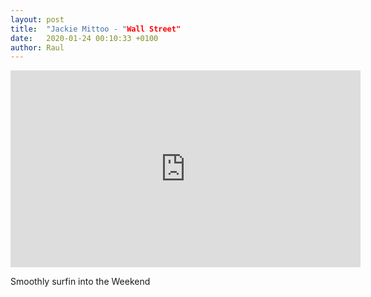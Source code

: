 ```yaml
---
layout: post
title:  "Jackie Mittoo - "Wall Street"
date:   2020-01-24 00:10:33 +0100
author: Raul
---
```

<iframe width="560" height="315" src="https://www.youtube-nocookie.com/embed/zSQyBHF6Qyg?controls=0" frameborder="0" allow="accelerometer; autoplay; encrypted-media; gyroscope; picture-in-picture" allowfullscreen></iframe>

Smoothly surfin into the Weekend
